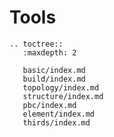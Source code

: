 # **Tools**

```{eval-rst}
.. toctree::
   :maxdepth: 2

   basic/index.md
   build/index.md
   topology/index.md
   structure/index.md
   pbc/index.md
   element/index.md
   thirds/index.md
```


